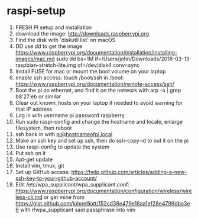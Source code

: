 # raspi-setup

1. FRESH PI setup and installation
2. download the image: http://downloads.raspberrypi.org
3. Find the disk with 'diskutil list' on macOS
4. DD use dd to get the image https://www.raspberrypi.org/documentation/installation/installing-images/mac.md
sudo dd bs=1M if=/Users/john/Downloads/2018-03-13-raspbian-stretch-lite.img of=/dev/disk4 conv=sync
1. Install FUSE for mac or mount the boot volume on your laptop
2. enable ssh access: touch /boot/ssh in /boot: https://www.raspberrypi.org/documentation/remote-access/ssh/
3. Boot the pi on ethernet, and find it on the network with arp -a | grep b8:27:eb or similar
4. Clear out known_hosts on your laptop if needed to avoid warning for that IP address
5. Log in with username pi password raspberry
6. Run sudo raspi-config and change the hostname and locale, enlarge filesystem, then reboot
7. ssh back in with pi@hostnameofpi.local
8. Make an ssh key and set up ssh, then do ssh-copy-id to out it on the pi
9. Use raspi-config to update the system
10. Put ssh on it
11. Apt-get update
12. Install vim, tmux, git
13. Set up GitHub access: https://help.github.com/articles/adding-a-new-ssh-key-to-your-github-account/
14. Edit /etc/wpa_supplicant/wpa_supplicant.conf: https://www.raspberrypi.org/documentation/configuration/wireless/wireless-cli.md or get mine from https://gist.github.com/johnelliott/152cd38e479e18aa1ef28e4799dba3e6 with r!wpa_supplicant said passphrase into vim
